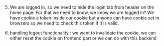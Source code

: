 





5. We are logged in, so we need to hide the login tab from header on the home page. For that we need to know, we know we are logged in?
We have cookie a token inside our cookie but anyone can have cookie set in browsers so we need to check this token if it is valid.

6. handling logout functionality : we want to invalidate the cookie, we can either reset the cookie on frontend part or we can do with this backend